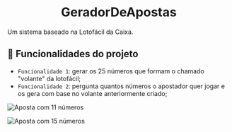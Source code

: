 <h1 align="center">GeradorDeApostas</h1>

<p>
    Um sistema baseado na Lotofácil da Caixa.
</p>


## :hammer: Funcionalidades do projeto
- `Funcionalidade 1`: gerar os 25 números que formam o chamado "volante" da lotofácil;
- `Funcionalidade 2`: pergunta quantos números o apostador quer jogar e os gera com base no volante anteriormente criado;  

![Aposta com 11 números](https://user-images.githubusercontent.com/60411725/201486143-047e1108-c1cf-4235-94ae-b8ad90dc0b93.png)

![Aposta com 15 números](https://user-images.githubusercontent.com/60411725/201486252-49f4d0dd-4c98-4d4f-b93f-eca2febf0205.png)
